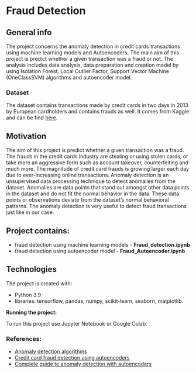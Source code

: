 # Fraud Detection

## General info

The project concerns the anomaly detection in credit cards transactions using machine learning models and Autoencoders. 
The main aim of this project is predict whether a given transaction was a fraud or not. The analysis includes data analysis, data preparation and creation model by using Isolation Forest, Local Outlier Factor, Support Vector Machine (OneClassSVM) algorithms and autoencoder model.

### Dataset

The dataset contains transactions made by credit cards in two days in 2013 by European cardholders and contains frauds as well. It comes from Kaggle and can be find [here](https://www.kaggle.com/datasets/mlg-ulb/creditcardfraud).

## Motivation
The aim of this project is predict whether a given transaction was a fraud. The frauds in the credit cards industry are stealing or using stolen cards, or take more an aggressive form such as account takeover, counterfeiting and much more. The magnitude of credit card frauds is growing larger each day due to ever-increasing online transactions. Anomaly detection is an unsupervised data processing technique to detect anomalies from the dataset. Anomalies are data points that stand out amongst other data points in the dataset and do not fit the normal behavior in the data. These data points or observations deviate from the dataset’s normal behavioral patterns. The anomaly detection is very useful to detect fraud transactions just like in our case.

## Project contains:
- fraud detection using machine learning models - **Fraud_detection.ipynb**
- fraud detection using autoencoder model - **Fraud_Autoencoder.ipynb**
    
## Technologies

The project is created with:
- Python 3.9
- libraries: tensorflow, pandas, numpy, scikit-learn, seaborn, matplotlib.

**Running the project:**

To run this project use Jupyter Notebook or Google Colab.

### References:
- [Anomaly detection algorithms](https://towardsdatascience.com/5-anomaly-detection-algorithms-every-data-scientist-should-know-b36c3605ea16)
- [Credit card fraud detection using autoencoders](https://medium.com/@curiousily/credit-card-fraud-detection-using-autoencoders-in-keras-tensorflow-for-hackers-part-vii-20e0c85301bd)
- [Complete guide to anomaly detection with autoencoders](https://www.analyticsvidhya.com/blog/2022/01/complete-guide-to-anomaly-detection-with-autoencoders-using-tensorflow/)


